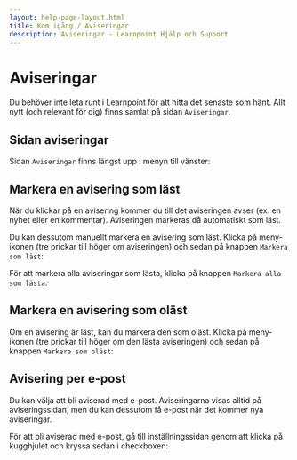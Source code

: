 ```yaml
---
layout: help-page-layout.html
title: Kom igång / Aviseringar
description: Aviseringar - Learnpoint Hjälp och Support
---
```


# Aviseringar

<!-- only-in-swedish.html -->

Du behöver inte leta runt i Learnpoint för att hitta det senaste som hänt. Allt nytt (och relevant för dig) finns samlat på sidan `Aviseringar`.


## Sidan aviseringar

Sidan `Aviseringar` finns längst upp i menyn till vänster:

<!-- desktop-screenshot.html, { src: "_assets/notifications.png", alt: "Aviseringar", theme: "light" } -->


## Markera en avisering som läst

När du klickar på en avisering kommer du till det aviseringen avser (ex. en nyhet eller en kommentar). Aviseringen markeras då automatiskt som läst.

Du kan dessutom manuellt markera en avisering som läst. Klicka på meny-ikonen (tre prickar till höger om aviseringen) och sedan på knappen `Markera som läst`:

<!-- screenshot.html, { src: "_assets/notification-mark-as-read.png", alt: "Aviseringar", theme: "light" } -->

För att markera alla aviseringar som lästa, klicka på knappen `Markera alla som lästa`:

<!-- desktop-screenshot.html, { src: "_assets/notifications-mark-all-as-read.png", alt: "Aviseringar", theme: "light" } -->


## Markera en avisering som oläst

Om en avisering är läst, kan du markera den som oläst. Klicka på meny-ikonen (tre prickar till höger om den lästa aviseringen) och sedan på knappen `Markera som oläst`:

<!-- screenshot.html, { src: "_assets/notification-mark-as-unread.png", alt: "Aviseringar", theme: "light" } -->


## Avisering per e-post

Du kan välja att bli aviserad med e-post. Aviseringarna visas alltid på aviseringssidan, men du kan dessutom få e-post när det kommer nya aviseringar.

För att bli aviserad med e-post, gå till inställningssidan genom att klicka på kugghjulet och kryssa sedan i checkboxen:

<!-- desktop-recording.html, { src: "_assets/notifications-enable-email.mp4", alt: "Aktivera e-post aviseringar", theme: "light" } -->
